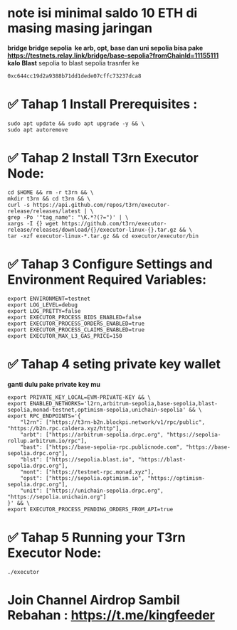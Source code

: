 # note isi minimal saldo 10 ETH di masing masing jaringan
**bridge bridge sepolia  ke arb, opt, base dan uni sepolia bisa pake 
https://testnets.relay.link/bridge/base-sepolia?fromChainId=11155111**
**kalo Blast**
sepolia to blast sepolia trasnfer ke 
```
0xc644cc19d2a9388b71dd1dede07cffc73237dca8
```

# ✅ Tahap 1 Install Prerequisites : 
```
sudo apt update && sudo apt upgrade -y && \
sudo apt autoremove
```
# ✅ Tahap 2 Install T3rn Executor Node:
```
cd $HOME && rm -r t3rn && \
mkdir t3rn && cd t3rn && \
curl -s https://api.github.com/repos/t3rn/executor-release/releases/latest | \
grep -Po '"tag_name": "\K.*?(?=")' | \
xargs -I {} wget https://github.com/t3rn/executor-release/releases/download/{}/executor-linux-{}.tar.gz && \
tar -xzf executor-linux-*.tar.gz && cd executor/executor/bin
```
# ✅ Tahap 3 Configure Settings and Environment Required Variables: 
```
export ENVIRONMENT=testnet
export LOG_LEVEL=debug
export LOG_PRETTY=false
export EXECUTOR_PROCESS_BIDS_ENABLED=false
export EXECUTOR_PROCESS_ORDERS_ENABLED=true
export EXECUTOR_PROCESS_CLAIMS_ENABLED=true
export EXECUTOR_MAX_L3_GAS_PRICE=150
```

# ✅ Tahap 4 seting private key wallet
**ganti dulu pake private key mu**
```
export PRIVATE_KEY_LOCAL=EVM-PRIVATE-KEY && \
export ENABLED_NETWORKS='l2rn,arbitrum-sepolia,base-sepolia,blast-sepolia,monad-testnet,optimism-sepolia,unichain-sepolia' && \
export RPC_ENDPOINTS='{
    "l2rn": ["https://t3rn-b2n.blockpi.network/v1/rpc/public", "https://b2n.rpc.caldera.xyz/http"],
    "arbt": ["https://arbitrum-sepolia.drpc.org", "https://sepolia-rollup.arbitrum.io/rpc"],
    "bast": ["https://base-sepolia-rpc.publicnode.com", "https://base-sepolia.drpc.org"],
    "blst": ["https://sepolia.blast.io", "https://blast-sepolia.drpc.org"],
    "mont": ["https://testnet-rpc.monad.xyz"],
    "opst": ["https://sepolia.optimism.io", "https://optimism-sepolia.drpc.org"],
    "unit": ["https://unichain-sepolia.drpc.org", "https://sepolia.unichain.org"]
}' && \
export EXECUTOR_PROCESS_PENDING_ORDERS_FROM_API=true
```

# ✅ Tahap 5 Running your T3rn Executor Node:
```
./executor
```
# Join Channel Airdrop Sambil Rebahan : https://t.me/kingfeeder
